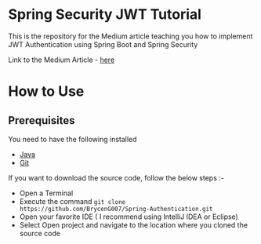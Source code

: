 # Spring Security JWT Tutorial

This is the repository for the Medium article teaching you how to implement JWT Authentication using Spring Boot and Spring Security

Link to the Medium Article - [here](https://sayand031999.medium.com/implementing-json-web-token-jwt-authentication-using-spring-security-detailed-walkthrough-1ac480a8d970)

# How to Use

## Prerequisites 
You need to have the following installed
- [Java](https://www.java.com/en/download/) 
- [Git](https://git-scm.com/downloads)

If you want to download the source code, follow the below steps :- 

- Open a Terminal
- Execute the command `git clone https://github.com/BrycenG007/Spring-Authentication.git`
- Open your favorite IDE ( I recommend using IntelliJ IDEA or Eclipse)
- Select Open project and navigate to the location where you cloned the source code

